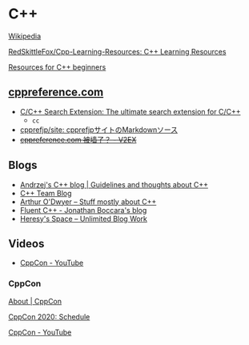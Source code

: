 # C++
[Wikipedia](https://en.wikipedia.org/wiki/C%2B%2B)

[RedSkittleFox/Cpp-Learning-Resources: C++ Learning Resources](https://github.com/RedSkittleFox/Cpp-Learning-Resources)

[Resources for C++ beginners](https://gist.github.com/johnmcfarlane/1b2d9c83e4d3f700ba61e2df4077c613)

## [cppreference.com](https://en.cppreference.com/)
- [C/C++ Search Extension: The ultimate search extension for C/C++](https://github.com/huhu/cpp-search-extension)
  - `cc`
- [cpprefjp/site: cpprefjpサイトのMarkdownソース](https://github.com/cpprefjp/site)
- ~~[cppreference.com 被墙了？ - V2EX](https://www.v2ex.com/t/836558)~~

## Blogs
- [Andrzej's C++ blog | Guidelines and thoughts about C++](https://akrzemi1.wordpress.com/)
- [C++ Team Blog](https://devblogs.microsoft.com/cppblog/)
- [Arthur O'Dwyer – Stuff mostly about C++](https://quuxplusone.github.io/blog/)
- [Fluent C++ - Jonathan Boccara's blog](https://www.fluentcpp.com/)
- [Heresy's Space – Unlimited Blog Work](https://kheresy.wordpress.com/)

## Videos
- [CppCon - YouTube](https://www.youtube.com/channel/UCMlGfpWw-RUdWX_JbLCukXg)

### CppCon
[About | CppCon](https://cppcon.org/about/)

[CppCon 2020: Schedule](https://cppcon2020.sched.com/)

[CppCon - YouTube](https://www.youtube.com/channel/UCMlGfpWw-RUdWX_JbLCukXg)